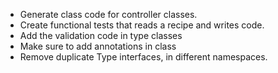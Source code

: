 * Generate class code for controller classes.
* Create functional tests that reads a recipe and writes code.
* Add the validation code in type classes
* Make sure to add annotations in class
* Remove duplicate Type interfaces, in different namespaces.
